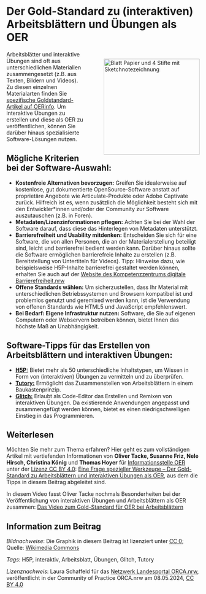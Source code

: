 # Der Gold-Standard zu (interaktiven) Arbeitsblättern und Übungen als OER

<img src="https://github.com/lindahalm-hsbi/infOERmiert/assets/147709351/e36614e2-b9bc-44c0-a0bc-de4957ed88e8" style="float: right; margin: 20px 0px 20px 50px" alt="Blatt Papier und 4 Stifte mit Sketchnotezeichnung" title="Visualisieren mit Sketchnotes für OER" width="250px" /> 

Arbeitsblätter und interaktive Übungen sind oft aus unterschiedlichen  Materialien zusammengesetzt (z.B. aus Texten, Bildern und Videos). Zu  diesen einzelnen Materialarten finden Sie [spezifische Goldstandard-Artikel auf OERinfo](https://open-educational-resources.de/gold-standard-buch-artikel/ "spezifische Goldstandard-Artikel auf OERinfo").  Um interaktive Übungen zu erstellen und diese als OER zu  veröffentlichen, können Sie darüber hinaus spezialisierte  Software-Lösungen nutzen.
 
## Mögliche Kriterien bei der Software-Auswahl:
 
- **Kostenfreie Alternativen bevorzugen:** Greifen Sie 
idealerweise auf kostenlose, gut dokumentierte OpenSource-Software 
anstatt auf proprietäre Angebote wie Articulate-Produkte oder Adobe 
Captivate zurück.  Hilfreich ist es, wenn zusätzlich die Möglichkeit 
besteht sich mit den Entwickler\*innen und/oder der Community zur 
Software auszutauschen (z.B. in Foren).
- **Metadaten/Lizenzinformationen pflegen:** Achten Sie bei der Wahl der Software darauf, dass diese das Hinterlegen von Metadaten unterstützt.
- **Barrierefreiheit und Usability mitdenken:** 
Entscheiden Sie sich für eine Software, die von allen Personen, die an 
der Materialerstellung beteiligt sind, leicht und barrierefrei bedient 
werden kann. Darüber hinaus sollte die Software ermöglichen 
barrierefreie Inhalte zu erstellen (z.B. Bereitstellung von Untertiteln 
für Videos). Tipp: Hinweise dazu, wie beispielsweise H5P-Inhalte 
barrierefrei gestaltet werden können, erhalten Sie auch auf der [Website des Kompetenzzentrums digitale Barrierefreiheit.nrw](https://barrierefreiheit.dh.nrw/barrierefreiheit/tipps-zur-digitalen-barrierefreiheit/checkliste/universal-design-for-learning-udl " Website des Kompetenzzentrums digitale Barrierefreiheit.nrw")
- **Offene Standards wählen:** Um sicherzustellen, dass 
Ihr Material mit unterschiedlichen Betriebssystemen und Browsern 
kompatibel ist und problemlos genutzt und geremixed werden kann, ist die
 Verwendung von offenen Standards wie HTML5 und JavaScript 
empfehlenswert.
- **Bei Bedarf: Eigene Infrastruktur nutzen:** Software, die Sie auf eigenen Computern oder Webservern betreiben können, bietet Ihnen das höchste Maß an Unabhängigkeit.

## Software-Tipps für das Erstellen von Arbeitsblättern und interaktiven Übungen:

- **[H5P:](https://h5p.org/content-types-and-applications "H5P:")** Bietet mehr als 50 unterschiedliche Inhaltstypen, um Wissen in Form von (interaktiven) Übungen zu vermitteln und zu überprüfen.
- **[Tutory:](https://www.tutory.de/ "Tutory:")** Ermöglicht das Zusammenstellen von Arbeitsblättern in einem Baukastenprinzip.
- **[Glitch:](https://glitch.com/ "Glitch: ")**
 Erlaubt als Code-Editor das Erstellen und Remixen von interaktiven 
Übungen. Da existierende Anwendungen angepasst und zusammengefügt werden
 können, bietet es einen niedrigschwelligen Einstieg in das 
Programmieren.

## Weiterlesen
Möchten Sie mehr zum Thema erfahren? Hier geht es zum vollständigen Artikel mit vertiefenden Informationen von **Oliver Tacke, Susanne Friz, Nele Hirsch, Christina König** und **Thomas Hoyer** für [Informationsstelle OER](https://open-educational-resources.de/ "Informationsstelle OER") unter der [Lizenz CC BY 4.0](https://creativecommons.org/licenses/by/4.0/ "Lizenz CC BY 4.0"): [Eine Frage spezieller Werkzeuge – Der Gold-Standard zu Arbeitsblättern und interaktiven Übungen als OER](https://open-educational-resources.de/goldstandard-arbeitsblaetter/ "Eine Frage spezieller Werkzeuge – Der Gold-Standard zu Arbeitsblättern und interaktiven Übungen als OER"), aus dem die Tipps in diesem Beitrag abgeleitet sind.
 
In diesem Video fasst Oliver Tacke nochmals Besonderheiten bei der  Veröffentlichung von interaktiven Übungen und Arbeitsblättern als OER  zusammen: [Das Video zum Gold-Standard für OER bei Arbeitsblättern](https://www.youtube.com/watch?v=5kf1iIXFYUA "Das Video zum Gold-Standard für OER bei Arbeitsblättern ")

## Information zum Beitrag
*Bildnachweise*: Die Graphik in diesem Beitrag ist lizenziert unter [CC 0](https://creativecommons.org/publicdomain/zero/1.0/legalcode); Quelle: [Wikimedia Commons](https://commons.wikimedia.org/wiki/File:Schreiben_digital.png)

*Tags*: H5P, interaktiv, Arbeitsblatt, Übungen, Glitch, Tutory

*Lizenznachweis*: Laura Schaffeld für das <a href="http://www.orca.nrw/ueber-uns/netzwerk" target="_blank">Netzwerk Landesportal ORCA.nrw</a>, veröffentlicht in der Community of Practice ORCA.nrw am 08.05.2024, <a href="https://creativecommons.org/licenses/by/4.0/" target="_blank">CC BY 4.0</a>
